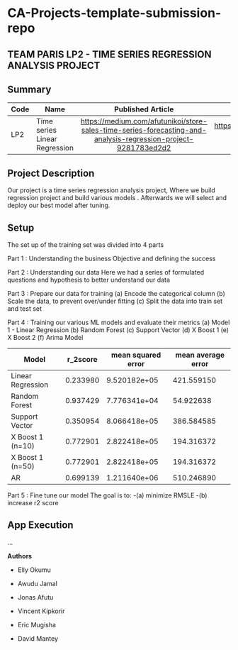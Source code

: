 # CA-Projects-template-submission-repo
## TEAM PARIS LP2 - TIME SERIES REGRESSION ANALYSIS PROJECT

## Summary
| Code      | Name        | Published Article |  Deployed App |
|-----------|-------------|:-------------:|------:|
| LP2 | Time series Linear Regression |  https://medium.com/afutunikoi/store-sales-time-series-forecasting-and-analysis-regression-project-9281783ed2d2 |  https://github.com/EllyOkumuAzubi/LP2-REGRESSION-ANALTSIS-TIME-SERIES.-TEAM-PARIS-.git|

## Project Description
Our project is a time series regression analysis project, Where we build regression project and build various models . Afterwards we will select and deploy our best model after tuning. 

## Setup
The set up of the training set was divided into 4 parts 

Part 1 : Understanding the business Objective and defining the success 
     
Part 2 : Understanding our data 
    Here we had a series of formulated questions and hypothesis to better understand our data 


Part 3 : Prepare our data for training 
    (a) Encode the categorical column
    (b) Scale the data, to prevent over/under fitting 
    (c) Split the data into train set and test set 

Part 4 : Training our various ML models and evaluate their metrics 
    (a) Model 1 - Linear Regression 
    (b) Random Forest 
    (c) Support Vector 
    (d) X Boost 1
    (e) X Boost 2 
    (f) Arima Model

| Model | r_2score | mean squared error | mean average error |
|-------|----------|--------------------|--------------------|
| Linear Regression | 0.233980 | 9.520182e+05 | 421.559150 |
| Random Forest | 0.937429 | 7.776341e+04 | 54.922638 |
| Support Vector | 0.350954 | 8.066418e+05 | 386.584585 |
| X Boost 1 (n=10) | 0.772901 | 2.822418e+05 | 194.316372 |
| X Boost 1 (n=50) | 0.772901 | 2.822418e+05 | 194.316372 |
| AR | 0.699139 | 1.211640e+06 | 510.246890 |


Part 5 : Fine tune our model
The goal is to: 
-(a) minimize RMSLE
-(b) increase r2 score  




## App Execution
...

**Authors**

- Elly Okumu

- Awudu Jamal

- Jonas Afutu

- Vincent Kipkorir 

- Eric Mugisha

- David Mantey

